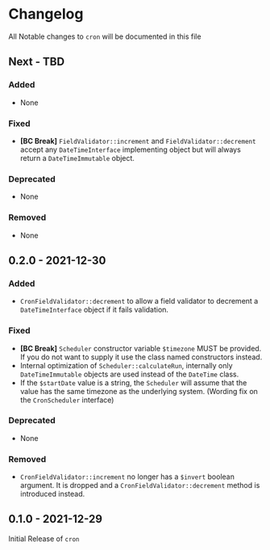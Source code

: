 # Changelog

All Notable changes to `cron` will be documented in this file

## Next - TBD

### Added

- None

### Fixed

- **[BC Break]** `FieldValidator::increment` and `FieldValidator::decrement` accept any `DateTimeInterface` implementing object but will always return a `DateTimeImmutable` object.

### Deprecated

- None

### Removed

- None

## 0.2.0 - 2021-12-30

### Added

- `CronFieldValidator::decrement` to allow a field validator to decrement a `DateTimeInterface` object if it fails validation.

### Fixed

- **[BC Break]** `Scheduler` constructor variable `$timezone` MUST be provided. If you do not want to supply it use the class named constructors instead.
- Internal optimization of `Scheduler::calculateRun`, internally only `DateTimeImmutable` objects are used instead of the `DateTime` class.
- If the `$startDate` value is a string, the `Scheduler` will assume that the value has the same timezone as the underlying system. (Wording fix on the `CronScheduler` interface)

### Deprecated

- None

### Removed

- `CronFieldValidator::increment` no longer has a `$invert` boolean argument. It is dropped and a `CronFieldValidator::decrement` method is introduced instead.

## 0.1.0 - 2021-12-29

Initial Release of `cron`
